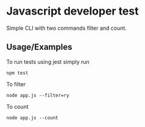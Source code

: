
# Javascript developer test

Simple CLI with two commands filter and count.

## Usage/Examples

To run tests using jest simply run
```shell
npm test
```

To filter
```shell
node app.js --filter=ry
```
To count
```shell
node app.js --count
```

